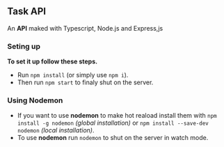 ## Task API
An **API** maked with Typescript, Node.js and Express,js
### Seting up

**To set it up follow these steps.**
- Run ```npm install``` (or simply use ```npm i```).
- Then run ```npm start``` to finaly shut on the server.

### Using Nodemon

- If you want to use **nodemon** to make hot reaload install them with ```npm install -g nodemon``` _(global installation)_ or ```npm install --save-dev nodemon``` _(local installation)_.
- To use **nodemon** run ```nodemon``` to shut on the server in watch mode.
